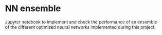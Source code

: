 # NN ensemble
Jupyter notebook to implement and check the performance of an ensemble of the different optimized neural networks implemented during this project.

